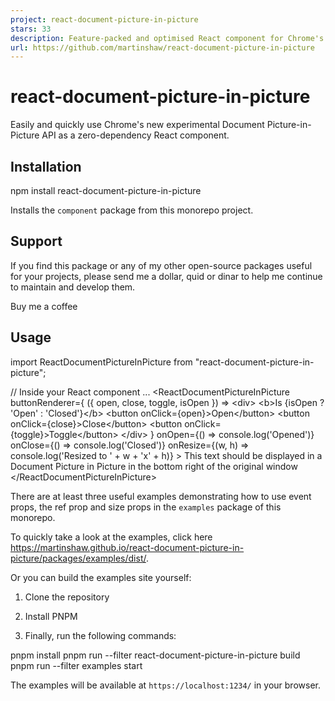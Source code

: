 ```yaml
---
project: react-document-picture-in-picture
stars: 33
description: Feature-packed and optimised React component for Chrome's new Document Picture-in-Picture API
url: https://github.com/martinshaw/react-document-picture-in-picture
---
```


react-document-picture-in-picture
=================================

Easily and quickly use Chrome's new experimental Document Picture-in-Picture API as a zero-dependency React component.

Installation
------------

npm install react-document-picture-in-picture

Installs the `component` package from this monorepo project.

Support
-------

If you find this package or any of my other open-source packages useful for your projects, please send me a dollar, quid or dinar to help me continue to maintain and develop them.

Buy me a coffee

Usage
-----

import ReactDocumentPictureInPicture from "react-document-picture-in-picture";

// Inside your React component ...
<ReactDocumentPictureInPicture
    buttonRenderer\={
        ({ open, close, toggle, isOpen }) \=> 
            <div\>
                <b\>Is {isOpen ? 'Open' : 'Closed'}</b\>
                <button onClick\={open}\>Open</button\>
                <button onClick\={close}\>Close</button\>
                <button onClick\={toggle}\>Toggle</button\>
            </div\>
    }
    onOpen\={() \=> console.log('Opened')}
    onClose\={() \=> console.log('Closed')}
    onResize\={(w, h) \=> console.log('Resized to ' + w + 'x' + h)}
\>
    This text should be displayed in a Document Picture in Picture in the bottom right of the original window
</ReactDocumentPictureInPicture\>

There are at least three useful examples demonstrating how to use event props, the ref prop and size props in the `examples` package of this monorepo.

To quickly take a look at the examples, click here https://martinshaw.github.io/react-document-picture-in-picture/packages/examples/dist/.

Or you can build the examples site yourself:

1.  Clone the repository
    
2.  Install PNPM
    
3.  Finally, run the following commands:
    

pnpm install 
pnpm run --filter react-document-picture-in-picture build
pnpm run --filter examples start

The examples will be available at `https://localhost:1234/` in your browser.
